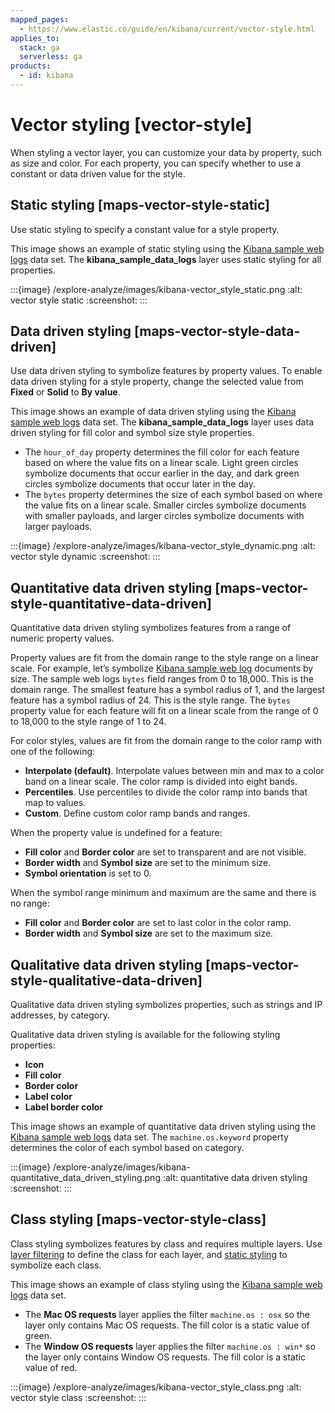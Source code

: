 ```yaml
---
mapped_pages:
  - https://www.elastic.co/guide/en/kibana/current/vector-style.html
applies_to:
  stack: ga
  serverless: ga
products:
  - id: kibana
---
```


# Vector styling [vector-style]

When styling a vector layer, you can customize your data by property, such as size and color. For each property, you can specify whether to use a constant or data driven value for the style.


## Static styling [maps-vector-style-static]

Use static styling to specify a constant value for a style property.

This image shows an example of static styling using the [Kibana sample web logs](/explore-analyze/index.md) data set. The **kibana_sample_data_logs** layer uses static styling for all properties.

:::{image} /explore-analyze/images/kibana-vector_style_static.png
:alt: vector style static
:screenshot:
:::


## Data driven styling [maps-vector-style-data-driven]

Use data driven styling to symbolize features by property values. To enable data driven styling for a style property, change the selected value from **Fixed** or **Solid** to **By value**.

This image shows an example of data driven styling using the [Kibana sample web logs](/explore-analyze/index.md) data set. The **kibana_sample_data_logs** layer uses data driven styling for fill color and symbol size style properties.

* The `hour_of_day` property determines the fill color for each feature based on where the value fits on a linear scale. Light green circles symbolize documents that occur earlier in the day, and dark green circles symbolize documents that occur later in the day.
* The `bytes` property determines the size of each symbol based on where the value fits on a linear scale. Smaller circles symbolize documents with smaller payloads, and larger circles symbolize documents with larger payloads.

:::{image} /explore-analyze/images/kibana-vector_style_dynamic.png
:alt: vector style dynamic
:screenshot:
:::


## Quantitative data driven styling [maps-vector-style-quantitative-data-driven]

Quantitative data driven styling symbolizes features from a range of numeric property values.

Property values are fit from the domain range to the style range on a linear scale. For example, let’s symbolize [Kibana sample web log](/explore-analyze/index.md) documents by size. The sample web logs `bytes` field ranges from 0 to 18,000. This is the domain range. The smallest feature has a symbol radius of 1, and the largest feature has a symbol radius of 24. This is the style range. The `bytes` property value for each feature will fit on a linear scale from the range of 0 to 18,000 to the style range of 1 to 24.

For color styles, values are fit from the domain range to the color ramp with one of the following:

* **Interpolate (default)**. Interpolate values between min and max to a color band on a linear scale. The color ramp is divided into eight bands.
* **Percentiles**. Use percentiles to divide the color ramp into bands that map to values.
* **Custom**. Define custom color ramp bands and ranges.

When the property value is undefined for a feature:

* **Fill color** and **Border color** are set to transparent and are not visible.
* **Border width** and **Symbol size** are set to the minimum size.
* **Symbol orientation** is set to 0.

When the symbol range minimum and maximum are the same and there is no range:

* **Fill color** and **Border color** are set to last color in the color ramp.
* **Border width** and **Symbol size** are set to the maximum size.


## Qualitative data driven styling [maps-vector-style-qualitative-data-driven]

Qualitative data driven styling symbolizes properties, such as strings and IP addresses, by category.

Qualitative data driven styling is available for the following styling properties:

* **Icon**
* **Fill color**
* **Border color**
* **Label color**
* **Label border color**

This image shows an example of quantitative data driven styling using the [Kibana sample web logs](/explore-analyze/index.md) data set. The `machine.os.keyword` property determines the color of each symbol based on category.

:::{image} /explore-analyze/images/kibana-quantitative_data_driven_styling.png
:alt: quantitative data driven styling
:screenshot:
:::


## Class styling [maps-vector-style-class]

Class styling symbolizes features by class and requires multiple layers. Use [layer filtering](maps-layer-based-filtering.md) to define the class for each layer, and [static styling](#maps-vector-style-static) to symbolize each class.

This image shows an example of class styling using the [Kibana sample web logs](/explore-analyze/index.md) data set.

* The **Mac OS requests** layer applies the filter `machine.os : osx` so the layer only contains Mac OS requests. The fill color is a static value of green.
* The **Window OS requests** layer applies the filter `machine.os : win*` so the layer only contains Window OS requests. The fill color is a static value of red.

:::{image} /explore-analyze/images/kibana-vector_style_class.png
:alt: vector style class
:screenshot:
:::

